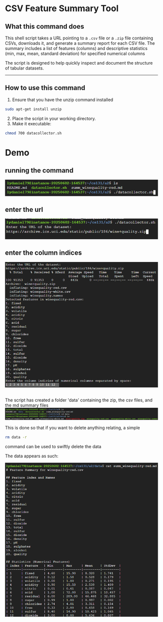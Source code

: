 # CSV Feature Summary Tool

## What this command does

This shell script takes a URL pointing to a `.csv` file or a `.zip` file containing CSVs, downloads it, and generate a summary report for each CSV file. The summary includes a list of features (columns) and descriptive statistics (min, max, mean, standard deviation) for specified numerical columns

The script is designed to help quickly inspect and document the structure of tabular datasets.

---

## How to use this command
1. Ensure that you have the unzip command installed

```bash
sudo apt-get install unzip
```

2. Place the script in your working directory.
2. Make it executable:

```bash
chmod 700 datacollector.sh
```

# Demo

## running the command
![run_command](images/img1.png)

## enter the url
![enter_url](images/enter_url.png)

## enter the column indices
![col_index](images/col_index.png)

##
The script has created a folder 'data' containing the zip, the csv files, and the md summary files
![new_directory](images/new_dir.png)

This is done so that if you want to delete anything relating, a simple
```bash
rm data -r
```
command can be used to swiftly delete the data

The data appears as such:

![red_sum](images/sum_red.png)
